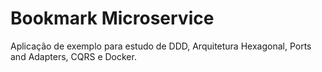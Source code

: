 # Bookmark Microservice

Aplicação de exemplo para estudo de DDD, Arquitetura Hexagonal, Ports and Adapters, CQRS e Docker.

